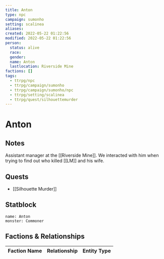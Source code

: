 ```yaml
---
title: Anton
type: npc
campaign: sumonho
setting: scalinea
aliases: 
created: 2022-05-22 01:22:56
modified: 2022-05-22 01:22:56
person:
  status: alive
  race: 
  gender: 
  name: Anton
  lastlocation: Riverside Mine
factions: []
tags:
  - ttrpg/npc
  - ttrpg/campaign/sumonho
  - ttrpg/campaign/sumonho/npc
  - ttrpg/setting/scalinea
  - ttrpg/quest/silhouettemurder
---
```


# Anton

## Notes

Assistant manager at the [[Riverside Mine]]. We interacted with him when trying to find out who killed [[LM]] and his wife.

## Quests

- [[Silhouette Murder]]

## Statblock

```statblock
name: Anton
monster: Commoner
```


## Factions & Relationships
| Faction Name | Relationship | Entity Type |
| ------------ |:------------:| ----------- |



